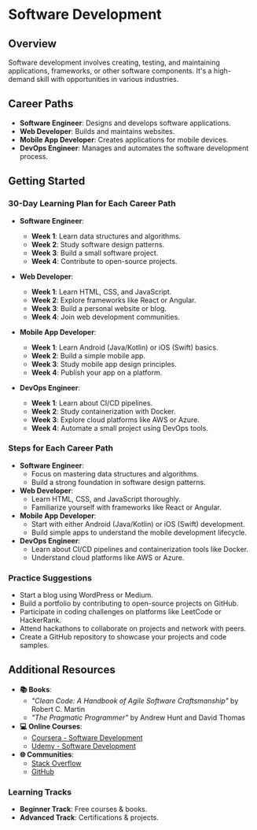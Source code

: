 # Software Development

## Overview
Software development involves creating, testing, and maintaining applications, frameworks, or other software components. It's a high-demand skill with opportunities in various industries.

## Career Paths
- **Software Engineer**: Designs and develops software applications.
- **Web Developer**: Builds and maintains websites.
- **Mobile App Developer**: Creates applications for mobile devices.
- **DevOps Engineer**: Manages and automates the software development process.

## Getting Started
### 30-Day Learning Plan for Each Career Path

- **Software Engineer**:
  - **Week 1**: Learn data structures and algorithms.
  - **Week 2**: Study software design patterns.
  - **Week 3**: Build a small software project.
  - **Week 4**: Contribute to open-source projects.

- **Web Developer**:
  - **Week 1**: Learn HTML, CSS, and JavaScript.
  - **Week 2**: Explore frameworks like React or Angular.
  - **Week 3**: Build a personal website or blog.
  - **Week 4**: Join web development communities.

- **Mobile App Developer**:
  - **Week 1**: Learn Android (Java/Kotlin) or iOS (Swift) basics.
  - **Week 2**: Build a simple mobile app.
  - **Week 3**: Study mobile app design principles.
  - **Week 4**: Publish your app on a platform.

- **DevOps Engineer**:
  - **Week 1**: Learn about CI/CD pipelines.
  - **Week 2**: Study containerization with Docker.
  - **Week 3**: Explore cloud platforms like AWS or Azure.
  - **Week 4**: Automate a small project using DevOps tools.

### Steps for Each Career Path
- **Software Engineer**:
  - Focus on mastering data structures and algorithms.
  - Build a strong foundation in software design patterns.
- **Web Developer**:
  - Learn HTML, CSS, and JavaScript thoroughly.
  - Familiarize yourself with frameworks like React or Angular.
- **Mobile App Developer**:
  - Start with either Android (Java/Kotlin) or iOS (Swift) development.
  - Build simple apps to understand the mobile development lifecycle.
- **DevOps Engineer**:
  - Learn about CI/CD pipelines and containerization tools like Docker.
  - Understand cloud platforms like AWS or Azure.

### Practice Suggestions
- Start a blog using WordPress or Medium.
- Build a portfolio by contributing to open-source projects on GitHub.
- Participate in coding challenges on platforms like LeetCode or HackerRank.
- Attend hackathons to collaborate on projects and network with peers.
- Create a GitHub repository to showcase your projects and code samples.

## Additional Resources
- **📚 Books**: 
  - *"Clean Code: A Handbook of Agile Software Craftsmanship"* by Robert C. Martin
  - *"The Pragmatic Programmer"* by Andrew Hunt and David Thomas
- **💻 Online Courses**: 
  - [Coursera - Software Development](https://www.coursera.org/browse/computer-science/software-development)
  - [Udemy - Software Development](https://www.udemy.com/courses/search/?q=software%20development)
- **🌐 Communities**: 
  - [Stack Overflow](https://stackoverflow.com/)
  - [GitHub](https://github.com/)

### Learning Tracks
- **Beginner Track**: Free courses & books.
- **Advanced Track**: Certifications & projects. 